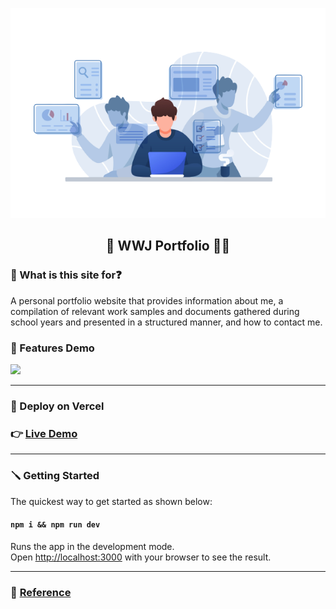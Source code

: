 <p align="center"> 
<img src="demo/banner.png" alt="banner"/>
<h2 align="center">🎉 WWJ Portfolio 👨‍💻</h2>
</p>

### 🔎 What is this site for❓

A personal portfolio website that provides information about me, a compilation of relevant work samples and documents gathered during school years and presented in a structured manner, and how to contact me.

### 📢 Features Demo 

![](demo/demo.gif)

---

### 🎈 Deploy on Vercel

### 👉 [Live Demo](https://wwj-portfolio.vercel.app "WWJ Portfolio")

---

### 🪛 Getting Started

The quickest way to get started as shown below:

#### `npm i && npm run dev`

Runs the app in the development mode.\
Open [http://localhost:3000](http://localhost:3000) with your browser to see the result.

---

### 🚩 [Reference](https://github.com/codewithsadee/vcard-personal-portfolio "Reference")
